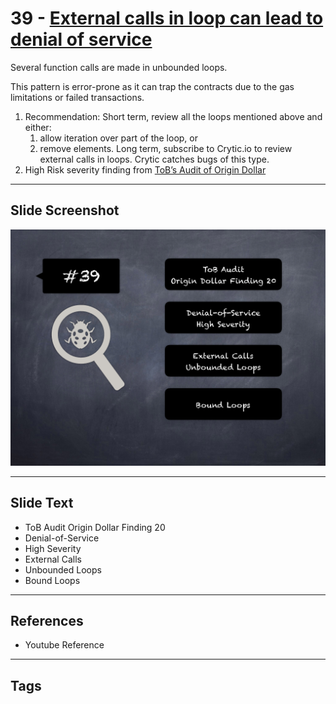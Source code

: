
# 39 - [External calls in loop can lead to denial of service](./External%20calls%20in%20loop%20can%20lead%20to%20denial%20of%20service.md)

Several function calls are made in unbounded loops. 

This pattern is error-prone as it can trap the contracts due to the gas limitations or failed transactions.

1. Recommendation: Short term, review all the loops mentioned above and either: 
	1. allow iteration over part of the loop, or
	2. remove elements. Long term, subscribe to Crytic.io to review external calls in loops. Crytic catches bugs of this type.
2. High Risk severity finding from [ToB’s Audit of Origin Dollar](https://github.com/trailofbits/publications/blob/master/reviews/OriginDollar.pdf)
___
## Slide Screenshot
![039.png](../../images/7.%20Audit%20Findings%20101/039.png)
___
## Slide Text
- ToB Audit Origin Dollar Finding 20
- Denial-of-Service
- High Severity
- External Calls
- Unbounded Loops
- Bound Loops
___
## References
- Youtube Reference
___
## Tags
